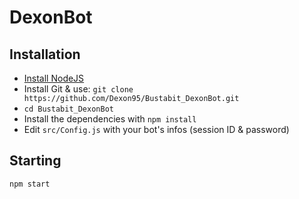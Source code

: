 # DexonBot

## Installation

* [Install NodeJS ](https://github.com/nodejs/node-v0.x-archive/wiki/Installing-Node.js-via-package-manager?utm_source=%5Bdeliciuos%5D&utm_medium=twitter)
* Install Git & use: ```git clone https://github.com/Dexon95/Bustabit_DexonBot.git```
* ```cd Bustabit_DexonBot```
* Install the dependencies with ```npm install```
* Edit ```src/Config.js``` with your bot's infos (session ID & password)

## Starting

```npm start```
